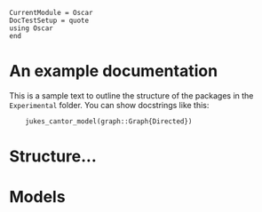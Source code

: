 ```@meta
CurrentModule = Oscar
DocTestSetup = quote
using Oscar
end
```

# An example documentation

This is a sample text to outline the structure of the packages in the `Experimental` folder.
You can show docstrings like this:
```@docs
    jukes_cantor_model(graph::Graph{Directed})
```

# Structure...

# Models
